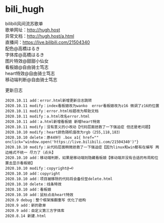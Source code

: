 # bili_hugh
bilibili风间流苏歌单<br>
歌单网址：http://hugh.host<br>
异常文档：http://hugh.host/a.html<br>
直播间：https://live.bilibili.com/21504340<br>
配色@高橋はるき<br>
字体库@高橋はるき<br>
图片特效@甜甜小仙女<br>
看板娘@自由骑士笃志<br>
heart特效@自由骑士笃志<br>
移动端判断@自由骑士笃志<br>

更新日志<br>
```
2020.10.11 add：error.html新增更新日志跳转
2020.10.11 modify：index看板娘改为wanko  error看板娘改为z16 微调了z16的位置
2020.10.11 modify：error.html标题改为帮助文档
2020.10.11 modify：a.html改名error.html
2020.10.11 add：a.html新增看板娘 新增heart特效
2020.10.11 modify：没有意义的小改动【代码层面拯救了一下强迫症 但还是老问题】
2020.10.10 modify：heart颜色随机值改为rgb（255,118,183）
2020.10.10 delete：原449行 .box a1{ href="" onclick="window.open('https://live.bilibili.com/21504340')"}
2020.10.10 modify：从代码层面稍微拯救了一下强迫症【因为linux和win都有在编写 两边格式不统一 尽力了（点头】
2020.10.10 add：移动端判断，如果是移动端则隐藏看板娘【移动端并没有合适的布局和位置去显示看板娘】
2020.10.10 modify：copyright@→©
2020.10.10 add：copyright
2020.10.10 add：项目被移除的代码将会备份至delete.html
2020.10.10 delete：线条特效
2020.10.10 add：看板娘
2020.10.10 add：鼠标点击heart特效
2020.9 debug：整个框架推翻重写 优化了结构
2020.9 add：新的歌单
2020.9 add：自定义第三方字体库
2020.8.14 新建.html
